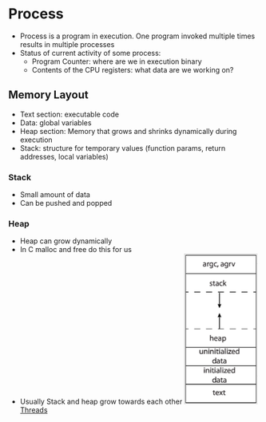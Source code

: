 # Process
- Process is a program in execution. One program invoked multiple times results in multiple processes
- Status of current activity of some process:
	- Program Counter: where are we in execution binary
	- Contents of the CPU registers: what data are we working on?
## Memory Layout
- Text section: executable code
- Data: global variables
- Heap section: Memory that grows and shrinks dynamically during execution
- Stack: structure for temporary values (function params, return addresses, local variables)
### Stack
- Small amount of data
- Can be pushed and popped
### Heap
- Heap can grow dynamically
- In C malloc and free do this for us
- Usually Stack and heap grow towards each other
![](Images/Stack_vs_Heap.png)
[Threads](Threads.md)
